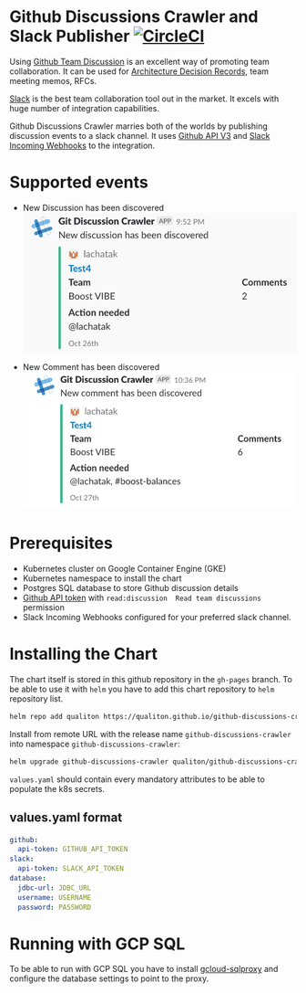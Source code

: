 # Github Discussions Crawler and Slack Publisher [![CircleCI](https://circleci.com/gh/qualiton/github-discussions-crawler/tree/master.svg?style=shield)](https://circleci.com/gh/qualiton/github-discussions-crawler/tree/master)

Using [Github Team Discussion](https://blog.github.com/2017-11-20-introducing-team-discussions/) is an excellent way of promoting team collaboration. It can be used for [Architecture Decision Records](https://www.thoughtworks.com/radar/techniques/lightweight-architecture-decision-records), team meeting memos, RFCs.

[Slack](https://slack.com/) is the best team collaboration tool out in the market. It excels with huge number of integration capabilities.

Github Discussions Crawler marries both of the worlds by publishing discussion events to a slack channel. It uses [Github API V3](https://developer.github.com/v3/) and [Slack Incoming Webhooks](https://api.slack.com/incoming-webhooks) to the integration.

# Supported events

- New Discussion has been discovered
<a href="url"><img src="docs/new_discussion.png" width="500" ></a>

- New Comment has been discovered
<a href="url"><img src="docs/new_comment.png" width="500" ></a>

# Prerequisites

- Kubernetes cluster on Google Container Engine (GKE)
- Kubernetes namespace to install the chart
- Postgres SQL database to store Github discussion details
- [Github API token](https://help.github.com/articles/creating-a-personal-access-token-for-the-command-line/) with `read:discussion  Read team discussions` permission
- Slack Incoming Webhooks configured for your preferred slack channel.

# Installing the Chart

The chart itself is stored in this github repository in the `gh-pages` branch.
To be able to use it with `helm` you have to add this chart repository to `helm` repository list.

```bash
helm repo add qualiton https://qualiton.github.io/github-discussions-crawler/
```

Install from remote URL with the release name `github-discussions-crawler` into namespace `github-discussions-crawler`:

```bash
helm upgrade github-discussions-crawler qualiton/github-discussions-crawler -f values.yaml --install --wait --namespace github-discussions-crawler
```

`values.yaml` should contain every mandatory attributes to be able to populate the k8s secrets.

## values.yaml format

```yaml
github:
  api-token: GITHUB_API_TOKEN
slack:
  api-token: SLACK_API_TOKEN
database:
  jdbc-url: JDBC_URL
  username: USERNAME
  password: PASSWORD
```

# Running with GCP SQL

To be able to run with GCP SQL you have to install [gcloud-sqlproxy](https://github.com/helm/charts/tree/master/stable/gcloud-sqlproxy) and configure the database settings to point to the proxy.
